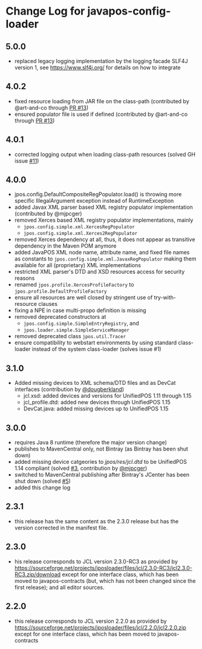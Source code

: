 # Change Log for javapos-config-loader

## 5.0.0

- replaced legacy logging implementation by the logging facade SLF4J version 1, see https://www.slf4j.org/ for details on how to integrate

## 4.0.2

- fixed resource loading from JAR file on the class-path (contributed by @art-and-co through [PR #13](https://github.com/JavaPOSWorkingGroup/javapos-config-loader/issues/13))
- ensured populator file is used if defined (contributed by @art-and-co through [PR #13](https://github.com/JavaPOSWorkingGroup/javapos-config-loader/issues/13))

## 4.0.1

- corrected logging output when loading class-path resources (solved GH issue [#11](https://github.com/JavaPOSWorkingGroup/javapos-config-loader/issues/11))

## 4.0.0

- jpos.config.DefaultCompositeRegPopulator.load() is throwing more specific IllegalArgument exception instead of RuntimeException
- added Javax XML parser based XML registry populator implementation (contributed by @mjpcger)
- removed Xerces based XML registry populator implementations, mainly
    - `jpos.config.simple.xml.XercesRegPopulator`
    - `jpos.config.simple.xml.Xerces2RegPopulator`
- removed Xerces dependency at all, thus, it does not appear as transitive dependency in the Maven POM anymore
- added JavaPOS XML node name, attribute name, and fixed file names as constants to `jpos.config.simple.xml.JavaxRegPopulator` making them available for all (proprietary) XML implementations
- restricted XML parser's DTD and XSD resources access for security reasons
- renamed `jpos.profile.XercesProfileFactory` to `jpos.profile.DefaultProfileFactory`
- ensure all resources are well closed by stringent use of try-with-resource clauses
- fixing a NPE in case multi-propo definition is missing
- removed deprecated constructors at 
    - `jpos.config.simple.SimpleEntryRegistry`, and
    - `jpos.loader.simple.SimpleServiceManager`
- removed deprecated class `jpos.util.Tracer`
- ensure compatibility to webstart environments by using standard class-loader instead of the system class-loader (solves issue #1)

## 3.1.0

- Added missing devices to XML schema/DTD files and as DevCat interfaces (contribution by [@dougberkland](https://github.com/dougberkland))
    - jcl.xsd: added devices and versions for UnifiedPOS 1.11 through 1.15
    - jcl_profile.dtd: added new devices through UnifiedPOS 1.15
    - DevCat.java: added missing devices up to UnifiedPOS 1.15

## 3.0.0

- requires Java 8 runtime (therefore the major version change)
- publishes to MavenCentral only, not Bintray (as Bintray has been shut down)
- added missing device catgeories to _jpos/res/jcl.dtd_ to be UnifiedPOS 1.14 compliant (solved [#3](https://github.com/JavaPOSWorkingGroup/javapos-config-loader/issues/3), contribution by [@mjpcger](https://github.com/mjpcger))
- switched to MavenCentral publishing after Bintray's JCenter has been shut down (solved [#5](https://github.com/JavaPOSWorkingGroup/javapos-config-loader/issues/5))
- added this change log

## 2.3.1

- this release has the same content as the 2.3.0 release but has the version corrected in the manifest file.

## 2.3.0

- his release corresponds to JCL version 2.3.0-RC3 as provided by https://sourceforge.net/projects/jposloader/files/jcl/2.3.0-RC3/jcl2.3.0-RC3.zip/download except for one interface class, which has been moved to javapos-contracts (but, which has not been changed since the first release); and all editor sources.

## 2.2.0

- this release corresponds to JCL version 2.2.0 as provided by https://sourceforge.net/projects/jposloader/files/jcl/2.2.0/jcl2.2.0.zip except for one interface class, which has been moved to javapos-contracts